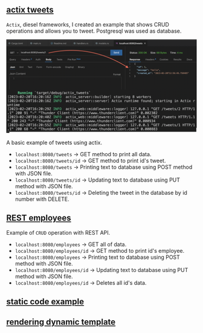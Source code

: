 ## [actix tweets](actix_tweets/src/main.rs)

`Actix`, diesel frameworks, I created an example that shows CRUD operations and allows you to tweet. Postgresql was used as database.

![actix_tweets](images/actix_tweets.png)

A basic example of tweets using actix.

- `localhost:8080/tweets` -> GET method to print all data.
- `localhost:8080/tweets/id` -> GET method to print id's tweet.
- `localhost:8080/tweets` -> Printing text to database using POST method with JSON file.
- `localhost:8080/tweets/id` -> Updating text to database using PUT method with JSON file.
- `localhost:8080/tweets/id` -> Deleting the tweet in the database by id number with DELETE.

## [REST employees](REST_employees)

Example of `CRUD` operation with REST API.

- `localhost:8080/employees` -> GET all of data.
- `localhost:8080/employees/id` -> GET method to print id's employee.
- `localhost:8080/employees` -> Printing text to database using POST method with JSON file.
- `localhost:8080/employees/id` -> Updating text to database using PUT method with JSON file.
- `localhost:8080/employees/id` -> Deletes all id's data.

## [static code example](serving_static/src/main.rs)

## [rendering dynamic template](rendering_dynamic_templates/src/main.rs)

